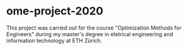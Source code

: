 # ome-project-2020

This project was carried out for the course "Optimization Methods for Engineers" during my master's degree in eletrical engineering and information technology at ETH Zürich.

